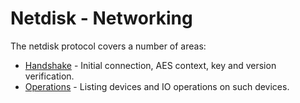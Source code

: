 # Netdisk - Networking

The netdisk protocol covers a number of areas:

* [Handshake](handshake.md) - Initial connection, AES context, key and version verification.
* [Operations](operations.md) - Listing devices and IO operations on such devices.